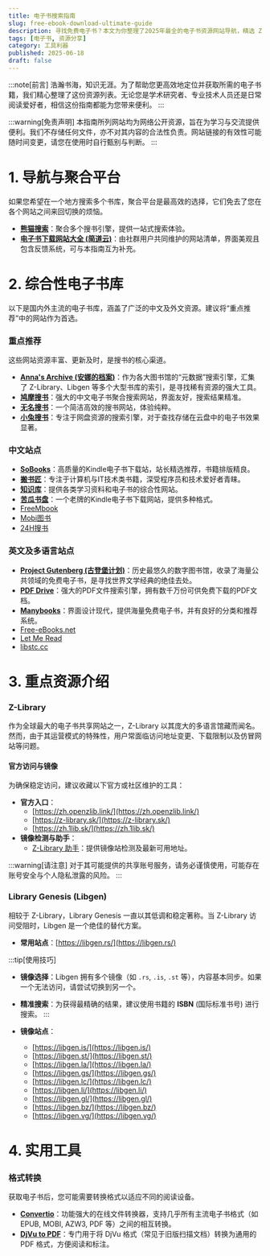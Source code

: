 ```yaml
---
title: 电子书搜索指南
slug: free-ebook-download-ultimate-guide
description: 寻找免费电子书？本文为你整理了2025年最全的电子书资源网站导航，精选 Z-Library、Anna's Archive、Libgen 等国内外顶尖书库，助你轻松找到并下载任何中英文书籍。
tags: [电子书, 资源分享]
category: 工具利器
published: 2025-06-18
draft: false
---
```

:::note[前言]
浩瀚书海，知识无涯。为了帮助您更高效地定位并获取所需的电子书籍，我们精心整理了这份资源列表。无论您是学术研究者、专业技术人员还是日常阅读爱好者，相信这份指南都能为您带来便利。
:::

:::warning[免责声明]
本指南所列网站均为网络公开资源，旨在为学习与交流提供便利。我们不存储任何文件，亦不对其内容的合法性负责。网站链接的有效性可能随时间变更，请您在使用时自行甄别与判断。
:::

# 1. 导航与聚合平台

如果您希望在一个地方搜索多个书库，聚合平台是最高效的选择，它们免去了您在各个网站之间来回切换的烦恼。

*   **[熊猫搜索](https://xmsoushu.com/#/)**：聚合多个搜书引擎，提供一站式搜索体验。
*   **[电子书下载网站大全 (简道云)](https://tyi45di4ct.jiandaoyun.com/dash/5e7d915c6c56d8000674a8b8)**：由社群用户共同维护的网站清单，界面美观且包含反馈系统，可与本指南互为补充。

# 2. 综合性电子书库

以下是国内外主流的电子书库，涵盖了广泛的中文及外文资源。建议将“重点推荐”中的网站作为首选。

### 重点推荐

这些网站资源丰富、更新及时，是搜书的核心渠道。

*   **[Anna's Archive (安娜的档案)](https://zh.annas-archive.org/)**：作为各大图书馆的“元数据”搜索引擎，汇集了 Z-Library、Libgen 等多个大型书库的索引，是寻找稀有资源的强大工具。
*   **[鸠摩搜书](https://www.jiumodiary.com/)**：强大的中文电子书聚合搜索网站，界面友好，搜索结果精准。
*   **[无名搜书](https://www.book123.info/)**：一个简洁高效的搜书网站，体验纯粹。
*   **[小兔搜书](https://ss.yesky.online/)**：专注于网盘资源的搜索引擎，对于查找存储在云盘中的电子书效果显著。

### 中文站点

*   **[SoBooks](https://sobooks.cc/)**：高质量的Kindle电子书下载站，站长精选推荐，书籍排版精良。
*   **[搬书匠](http://www.banshujiang.cn/)**：专注于计算机与IT技术类书籍，深受程序员和技术爱好者青睐。
*   **[知识库](https://www.zhishikoo.com/)**：提供各类学习资料和电子书的综合性网站。
*   **[苦瓜书盘](https://kgbook.com/)**：一个老牌的Kindle电子书下载网站，提供多种格式。
*   [FreeMbook](https://freembook.com/)
*   [Mobi图书](http://mobitushu.com/)
*   [24H搜书](https://24hbook.com/)

### 英文及多语言站点

*   **[Project Gutenberg (古登堡计划)](https://www.gutenberg.org/)**：历史最悠久的数字图书馆，收录了海量公共领域的免费电子书，是寻找世界文学经典的绝佳去处。
*   **[PDF Drive](https://www.pdfdrive.com/)**：强大的PDF文件搜索引擎，拥有数千万份可供免费下载的PDF文档。
*   **[Manybooks](https://manybooks.net/)**：界面设计现代，提供海量免费电子书，并有良好的分类和推荐系统。
*   [Free-eBooks.net](https://www.free-ebooks.net/)
*   [Let Me Read](https://www.letmeread.net/)
*   [libstc.cc](https://libstc.cc/#/)

# 3. 重点资源介绍

### Z-Library

作为全球最大的电子书共享网站之一，Z-Library 以其庞大的多语言馆藏而闻名。然而，由于其运营模式的特殊性，用户常面临访问地址变更、下载限制以及仿冒网站等问题。

#### **官方访问与镜像**

为确保稳定访问，建议收藏以下官方或社区维护的工具：

*   **官方入口**：
    *   [https://zh.openzlib.link/](https://zh.openzlib.link/)
    *   [https://z-library.sk/](https://z-library.sk/)
    *   [https://zh.1lib.sk/](https://zh.1lib.sk/)
*   **镜像检测与助手**：
    *   [Z-Library 助手](https://zlib.pro/)：提供镜像站检测及最新可用地址。

:::warning[请注意]
对于其可能提供的共享账号服务，请务必谨慎使用，可能存在账号安全与个人隐私泄露的风险。
:::

### Library Genesis (Libgen)

相较于 Z-Library，Library Genesis 一直以其低调和稳定著称。当 Z-Library 访问受阻时，Libgen 是一个绝佳的替代方案。

*   **常用站点**：[https://libgen.rs/](https://libgen.rs/)

:::tip[使用技巧]
*   **镜像选择**：Libgen 拥有多个镜像（如 `.rs`, `.is`, `.st` 等），内容基本同步。如果一个无法访问，请尝试切换到另一个。
*   **精准搜索**：为获得最精确的结果，建议使用书籍的 **ISBN** (国际标准书号) 进行搜索。
:::

*   **镜像站点**：
    * [https://libgen.is/](https://libgen.is/)
    * [https://libgen.st/](https://libgen.st/)
    * [https://libgen.la/](https://libgen.la/)
    * [https://libgen.gs/](https://libgen.gs/)
    * [https://libgen.lc/](https://libgen.lc/)
    * [https://libgen.li/](https://libgen.li/)
    * [https://libgen.gl/](https://libgen.gl/)
    * [https://libgen.bz/](https://libgen.bz/)
    * [https://libgen.vg/](https://libgen.vg/)

# 4. 实用工具

### 格式转换

获取电子书后，您可能需要转换格式以适应不同的阅读设备。

*   **[Convertio](https://convertio.co/zh/)**：功能强大的在线文件转换器，支持几乎所有主流电子书格式（如 EPUB, MOBI, AZW3, PDF 等）之间的相互转换。
*   **[DjVu to PDF](https://djvu2pdf.com/zh/)**：专门用于将 DjVu 格式（常见于旧版扫描文档）转换为通用的 PDF 格式，方便阅读和标注。
